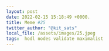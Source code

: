```yaml
---
layout: post
date: 2022-02-15 15:18:49 +0000.
title: Meme #25
twitter_author: "@kit_sats"
local_file: /assets/images/25.jpeg
tags:  hodl nodes validate maximalist
---
```

